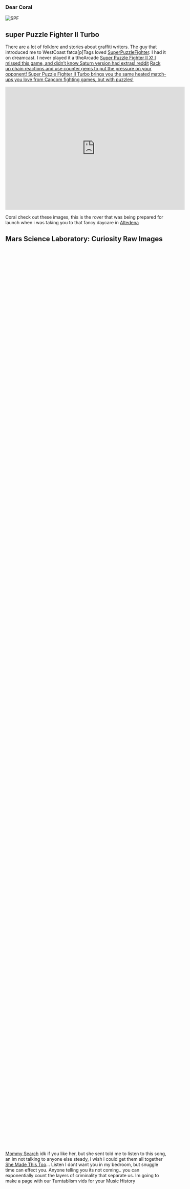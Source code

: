 ### Dear Coral

![SPF](https://upload.wikimedia.org/wikipedia/en/a/a3/Puzzle_Fighter_flyer.png) 
## super Puzzle Fighter II Turbo
There are a lot of folklore and stories about graffiti writers. The guy that introduced me to WestCoast fatca[p]Tags loved [SuperPuzzleFighter](https://en.wikipedia.org/wiki/Super_Puzzle_Fighter_II_Turbo). I had it on dreamcast. I never played it a ttheArcade  [Super Puzzle Fighter II X! I missed this game, and didn’t know Saturn version had extras! reddit](https://www.reddit.com/r/SegaSaturn/comments/131dnzi/super_puzzle_fighter_ii_x_i_missed_this_game_and/?rdt=38318) [Rack up chain reactions and use counter gems to put the pressure on your opponent! Super Puzzle Fighter II Turbo brings you the same heated match-ups you love from Capcom fighting games, but with puzzles!](https://www.capcom-games.com/cfc/en-us/title/spf2x.html)
<iframe src="https://archive.org/embed/arcade_spf2t" width="560" height="384" frameborder="0" webkitallowfullscreen="true" mozallowfullscreen="true" allowfullscreen></iframe> 


<style>
.gallery-rover {
  display: flex;
  flex-direction: row;
  width: 100%;
  height: 70vh;
}

.item {
  flex: 1;
  height: 100%;
  background-position: center;
  background-size: cover;
  background-repeat: none;
  transition: flex 0.8s ease;
  
  &:hover{
    flex: 7;
  }
}

.item-rover1 { 
  background-image: url('https://mars.nasa.gov/mars2020-raw-images/pub/ods/surface/sol/00450/ids/edr/browse/edl/EBE_0450_0706921761_624ECM_N0260000EDLC00450_0050LUJ01_1200.jpg');
}

.item-rover2 { 
  background-image: url('https://mars.nasa.gov/mars2020-raw-images/pub/ods/surface/sol/00000/ids/edr/browse/edl/ESF_0000_0666965708_609ECM_N0010052EDLC00000_0000LUJ01_1200.jpg');
}

.item-rover3 { 
  background-image: url('https://science.nasa.gov/wp-content/uploads/2024/03/1005.gif?w=768&format=webp');
}

.item-rover4 { 
  background-image: url('https://science.nasa.gov/wp-content/uploads/2024/03/1007.gif?w=768&format=webp');
}

.item-rover5 { 
  background-image: url('https://science.nasa.gov/wp-content/uploads/2024/03/25703_PIA24490_ncam_left_drive-web.gif?w=768&format=webp');
}

.social{
  position: absolute;
  right: 35px;
  bottom: 0;
  
  img{
    display: block;
    width: 32px;
  }
}

</style>

Coral check out these images, this is the rover that was being prepared for launch when i was taking you to that fancy daycare in [Altedena](https://www.care.com/day-care/altadena-ca) 


## Mars Science Laboratory: Curiosity Raw Images

  <div class="gallery-rover">
    <div class="item item-rover1"></div>
    <div class="item item-rover2"></div>
    <div class="item item-rover3"></div>
    <div class="item item-rover4"></div>
    <div class="item item-rover5"></div>
  </div>


[Mommy Search](https://www.youtube.com/watch?v=QJYJxmWiSbQ&list=PLu0otkhM9DLtJ3xaiVM7X11DcpZ_MA8op&index=3) idk if you like her, but she sent told me to listen to this song, an im not talking to anyone else steady, i wish i could get them all together [She Made This Too](https://youtu.be/QJYJxmWiSbQ?si=u7STM5Oj2TjQDsXf)... Listen I dont want you in my bedroom, but snuggle time can effect you. Anyone telling you its not coming.. you can exponentially count the layers of criminality that separate us. Im going to make a page with our Turntablism vids for your Music History